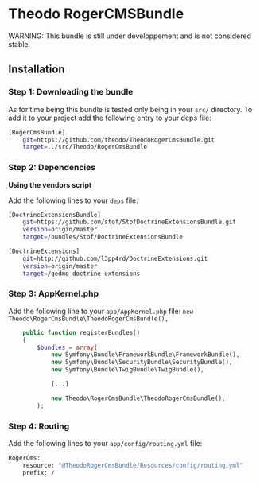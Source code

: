 Theodo RogerCMSBundle
=====================


WARNING: This bundle is still under developpement and is not considered stable.


## Installation


### Step 1: Downloading the bundle
As for time being this bundle is tested only being in your `src/` directory.
To add it to your project add the following entry to your deps file:

``` bash
[RogerCmsBundle]
    git=https://github.com/theodo/TheodoRogerCmsBundle.git
    target=../src/Theodo/RogerCmsBundle
```


### Step 2: Dependencies

**Using the vendors script**

Add the following lines to your `deps` file:

``` bash
[DoctrineExtensionsBundle]
    git=https://github.com/stof/StofDoctrineExtensionsBundle.git
    version=origin/master
    target=/bundles/Stof/DoctrineExtensionsBundle

[DoctrineExtensions]
    git=http://github.com/l3pp4rd/DoctrineExtensions.git
    version=origin/master
    target=/gedmo-doctrine-extensions
```

### Step 3: AppKernel.php

Add the following line to your `app/AppKernel.php` file: `new Theodo\RogerCmsBundle\TheodoRogerCmsBundle(),`

``` php
    public function registerBundles()
    {
        $bundles = array(
            new Symfony\Bundle\FrameworkBundle\FrameworkBundle(),
            new Symfony\Bundle\SecurityBundle\SecurityBundle(),
            new Symfony\Bundle\TwigBundle\TwigBundle(),

            [...]

            new Theodo\RogerCmsBundle\TheodoRogerCmsBundle(),
        );
```

### Step 4: Routing

Add the following lines to your `app/config/routing.yml` file:

``` bash
RogerCms:
    resource: "@TheodoRogerCmsBundle/Resources/config/routing.yml"
    prefix: /
```